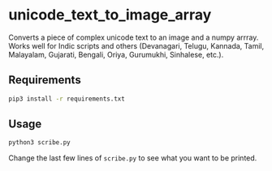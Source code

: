 # unicode_text_to_image_array
Converts a piece of complex unicode text to an image and a numpy arrray. Works well for Indic scripts and others (Devanagari, Telugu, Kannada, Tamil, Malayalam, Gujarati, Bengali, Oriya, Gurumukhi, Sinhalese, etc.).


## Requirements

```sh
pip3 install -r requirements.txt
```

## Usage

```sh
python3 scribe.py
```

Change the last few lines of `scribe.py` to see what you want to be printed. 
